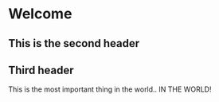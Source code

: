 # Welcome
## This is the second header
## Third header

This is the most important thing in the world.. IN THE WORLD!
